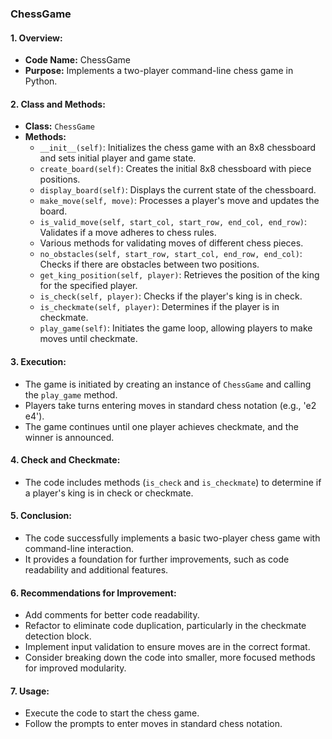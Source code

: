 ###                                                  ChessGame 

#### 1. Overview:
   - **Code Name:** ChessGame
   - **Purpose:** Implements a two-player command-line chess game in Python.

#### 2. Class and Methods:
   - **Class:** `ChessGame`
   - **Methods:**
     - `__init__(self)`: Initializes the chess game with an 8x8 chessboard and sets initial player and game state.
     - `create_board(self)`: Creates the initial 8x8 chessboard with piece positions.
     - `display_board(self)`: Displays the current state of the chessboard.
     - `make_move(self, move)`: Processes a player's move and updates the board.
     - `is_valid_move(self, start_col, start_row, end_col, end_row)`: Validates if a move adheres to chess rules.
     - Various methods for validating moves of different chess pieces.
     - `no_obstacles(self, start_row, start_col, end_row, end_col)`: Checks if there are obstacles between two positions.
     - `get_king_position(self, player)`: Retrieves the position of the king for the specified player.
     - `is_check(self, player)`: Checks if the player's king is in check.
     - `is_checkmate(self, player)`: Determines if the player is in checkmate.
     - `play_game(self)`: Initiates the game loop, allowing players to make moves until checkmate.

#### 3. Execution:
   - The game is initiated by creating an instance of `ChessGame` and calling the `play_game` method.
   - Players take turns entering moves in standard chess notation (e.g., 'e2 e4').
   - The game continues until one player achieves checkmate, and the winner is announced.

#### 4. Check and Checkmate:
   - The code includes methods (`is_check` and `is_checkmate`) to determine if a player's king is in check or checkmate.

#### 5. Conclusion:
   - The code successfully implements a basic two-player chess game with command-line interaction.
   - It provides a foundation for further improvements, such as code readability and additional features.

#### 6. Recommendations for Improvement:
   - Add comments for better code readability.
   - Refactor to eliminate code duplication, particularly in the checkmate detection block.
   - Implement input validation to ensure moves are in the correct format.
   - Consider breaking down the code into smaller, more focused methods for improved modularity.

#### 7. Usage:
   - Execute the code to start the chess game.
   - Follow the prompts to enter moves in standard chess notation.

   
